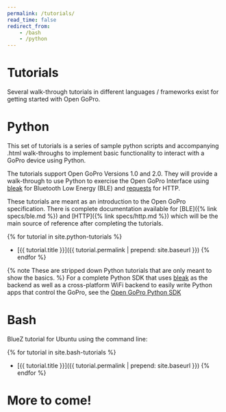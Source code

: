 ```yaml
---
permalink: /tutorials/
read_time: false
redirect_from:
    - /bash
    - /python
---
```


# Tutorials

Several walk-through tutorials in different languages / frameworks exist for getting started with Open GoPro.

# Python

This set of tutorials is a series of sample python scripts and accompanying .html walk-throughs
to implement basic functionality to interact with a GoPro device using Python.

The tutorials support Open GoPro Versions 1.0 and 2.0. They will provide a walk-through to use Python to exercise the
Open GoPro Interface using [bleak](https://bleak.readthedocs.io/en/latest/api.html)
for Bluetooth Low Energy (BLE) and [requests](https://docs.python-requests.org/en/master/) for HTTP.

These tutorials are meant as an introduction to the Open GoPro specification. There is complete documentation
available for [BLE]({% link specs/ble.md %}) and [HTTP]({% link specs/http.md %}) which will be the main
source of reference after completing the tutorials.

{% for tutorial in site.python-tutorials %}
-   [{{ tutorial.title }}]({{ tutorial.permalink | prepend: site.baseurl }})
{% endfor %}

{% note These are stripped down Python tutorials that are only meant to show the basics. %}
For a complete Python SDK that uses [bleak](https://bleak.readthedocs.io/en/latest/) as the backend as well as a
cross-platform WiFi backend to easily write Python apps that control the GoPro, see the [Open GoPro Python SDK](https://gopro.github.io/OpenGoPro/python_sdk/)

# Bash

BlueZ tutorial for Ubuntu using the command line:

{% for tutorial in site.bash-tutorials %}
-   [{{ tutorial.title }}]({{ tutorial.permalink | prepend: site.baseurl }})
{% endfor %}

# More to come!

